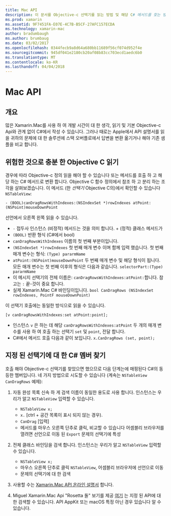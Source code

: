 ```yaml
---
title: Mac API
description: 이 문서를 Objective-c 선택기를 읽는 방법 및 해당 C# 메서드를 찾는 방법을 설명 합니다.
ms.prod: xamarin
ms.assetid: 9F7451FA-E07E-4C7B-B5CF-27AFC157ECDA
ms.technology: xamarin-mac
author: bradumbaugh
ms.author: brumbaug
ms.date: 03/02/2017
ms.openlocfilehash: 0344fecb9a8d64a680bb11689f56cf074d952f4e
ms.sourcegitcommit: 945df041e2180cb20af08b83cc703ecd1aedc6b0
ms.translationtype: MT
ms.contentlocale: ko-KR
ms.lasthandoff: 04/04/2018
---
```

# <a name="mac-apis"></a>Mac API

## <a name="overview"></a>개요

많은 Xamarin.Mac를 사용 하 여 개발 시간이 대 한 생각, 읽기 및 기본 Objective-c Api와 관계 없이 C#에서 작성 수 있습니다. 그러나 때로는 Apple에서 API 설명서를 읽을 귀하의 문제에 대 한 솔루션에 스택 오버플로에서 답변을 변환 옮기거나 해야 기존 샘플을 비교 합니다.

## <a name="reading-enough-objective-c-to-be-dangerous"></a>위험한 것으로 충분 한 Objective C 읽기

경우에 따라 Objective-c 정의 읽을 해야 할 수 있습니다 또는 메서드를 호출 하 고 해당 하는 C# 메서드로 변환 합니다. Objective C 함수 정의에서 참조 하 고 분리 하는 조각을 살펴보겠습니다. 이 메서드 (한 *선택기* Objective C의)에서 확인할 수 있습니다 `NSTableView`:

```objc
- (BOOL)canDragRowsWithIndexes:(NSIndexSet *)rowIndexes atPoint:(NSPoint)mouseDownPoint
```

선언에서 오른쪽 왼쪽 읽을 수 있습니다.

- `-` 접두사 인스턴스 (비정적) 메서드는 것을 의미 합니다. + (정적) 클래스 메서드가
- `(BOOL)` 반환 형식 (C#에서 bool)
- `canDragRowsWithIndexes` 이름의 첫 번째 부분이입니다.
- `(NSIndexSet *)rowIndexes` 첫 번째 매개 변수 이며 함께 입력 했습니다. 첫 번째 매개 변수는 형식: `(Type) pararmName`
- `atPoint:(NSPoint)mouseDownPoint` 두 번째 매개 변수 및 해당 형식이 됩니다. 모든 매개 변수는 첫 번째 이후의 형식은 다음과 같습니다. `selectorPart:(Type) pararmName`
- 이 메시지 선택기의 전체 이름은: `canDragRowsWithIndexes:atPoint:`합니다. 참고는 `:` 끝-것이 중요 합니다.
- 실제 Xamarin.Mac C# 바인딩이입니다. `bool CanDragRows (NSIndexSet rowIndexes, PointF mouseDownPoint)`

이 선택기 호출에는 동일한 방식으로 읽을 수 있습니다.

```objc
[v canDragRowsWithIndexes:set atPoint:point];
```

- 인스턴스 `v` 은 하는 데 해당 `canDragRowsWithIndexes:atPoint` 두 개의 매개 변수를 사용 하 여 호출 하는 선택기 `set` 및 `point`, 전달 합니다.
- C#에서 메서드 호출 다음과 같이 보입니다. `x.CanDragRows (set, point);`

<a name="finding_selector" />

## <a name="finding-the-c-member-for-a-given-selector"></a>지정 된 선택기에 대 한 C# 멤버 찾기

호출 해야 Objective-c 선택기를 찾았으면 했으므로 다음 단계는에 매핑된다 C#의 동등한 멤버입니다. 네 가지 방법으로 시도할 수 있습니다 (계속는 `NSTableView CanDragRows` 예제):

1. 자동 완성 목록 신속 하 게 검색 이름이 동일한 용도로 사용 합니다. 인스턴스는 우리가 알고 `NSTableView` 입력할 수 있습니다.

    - `NSTableView x;`
    - `x.` [ctrl + 공간 목록이 표시 되지 않는 경우).
    - `CanDrag` [입력]
    - 메서드를 마우스 오른쪽 단추로 클릭, 비교할 수 있습니다 어셈블리 브라우저를 열려면 선언으로 이동 된 `Export` 문제의 선택기에 특성

2. 전체 클래스 바인딩을 검색 합니다. 인스턴스는 우리가 알고 `NSTableView` 입력할 수 있습니다.

    - `NSTableView x;`
    - 마우스 오른쪽 단추로 클릭 `NSTableView`, 어셈블리 브라우저에 선언으로 이동
    - 문제의 선택기에 대 한 검색

3. 사용할 수는 [Xamarin.Mac API 온라인 설명서](https://developer.xamarin.com/api/root/monomac-lib/) 합니다.

4. Miguel Xamarin.Mac Api "Rosetta 돌" 보기를 제공 [여기](http://tirania.org/tmp/rosetta.html) 는 지정 된 API에 대 한 검색할 수 있습니다. API AppKit 또는 macOS 특정 아닌 경우 있습니다 알 수 있습니다.

<!--
Note: In some cases, the assembly browser can hit a bug where it will open but not jump to the right definition. Keep that tab open, switch back to your source code and try again.
Note: The assembly browser tricks currently only works with Xamarin.Mac Classic. This will be fixed in a future version.
-->
